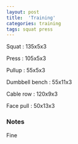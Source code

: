 ```yaml
---
layout: post
title:  'Training'
categories: training
tags: squat press
---
```


Squat : 135x5x3

Press  : 105x5x3

Pullup  : 55x5x3

Dumbbell bench  : 55x11x3

Cable row : 120x9x3

Face pull : 50x13x3

### Notes

Fine
